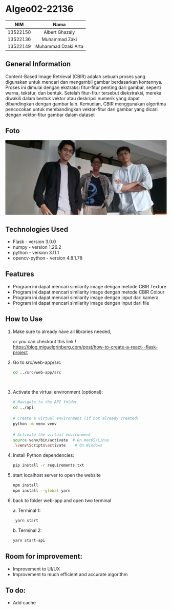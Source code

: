 # Algeo02-22136
| NIM | Nama |
| :---: | :---: |
| 13522150 | Albert Ghazaly |
| 13522136 | Muhammad Zaki |
| 13522149 | Muhammad Dzaki Arta |


## General Information
Content-Based Image Retrieval (CBIR) adalah sebuah proses yang digunakan untuk mencari dan mengambil gambar berdasarkan kontennya. Proses ini dimulai dengan ekstraksi fitur-fitur penting dari gambar, seperti warna, tekstur, dan bentuk. Setelah fitur-fitur tersebut diekstraksi, mereka diwakili dalam bentuk vektor atau deskripsi numerik yang dapat dibandingkan dengan gambar lain. Kemudian, CBIR menggunakan algoritma pencocokan untuk membandingkan vektor-fitur dari gambar yang dicari dengan vektor-fitur gambar dalam dataset

## Foto
![](img/fotobareng.jpg)

## Technologies Used
- Flask - version 3.0.0
- numpy - version 1.26.2
- python - version 3.11.1
- opencv-python - version 4.8.1.78

## Features
 - Program ini dapat mencari similarity image dengan metode CBIR Texture
 - Program ini dapat mencari similarity image dengan metode CBIR Colour
 - Program ini dapat mencari similarity image dengan input dari kamera
 - Program ini dapat mencari similarity image dengan input dari file
   
## How to Use
1. Make sure to already have all libraries needed,  

    or you can checkout this link ! https://blog.miguelgrinberg.com/post/how-to-create-a-react--flask-project
2. Go to src/web-app/src

    ```bash
    cd ../src/web-app/src
    ```
<br>

3. Activate the virtual environment (optional):

    ```bash
    # Navigate to the API folder
    cd ../api

    # Create a virtual environment (if not already created)
    python -m venv venv

    # Activate the virtual environment
    source venv/bin/activate  # On macOS/Linux
    .\venv\Scripts\activate    # On Windows
    ```

4. Install Python dependencies:

    ```bash
    pip install -r requirements.txt
    ```
5. start localhost server to open the website

    ```bash
    npm install 
    npm install --global yarn
     ```
   
6. back to folder web-app and open two terminal<br>

    
    a. Terminal 1:
    ```bash
     yarn start
    ``````
    b. Terminal 2: 
    ```bash
    yarn start-api
      ```

## Room for improvement:
- Improvement to UI/UX
- Improvement to much efficient and accurate algorithm

## To do:
- Add cache

